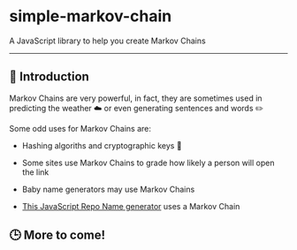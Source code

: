 # simple-markov-chain
A JavaScript library to help you create Markov Chains

---

## :beginner: Introduction

Markov Chains are very powerful, in fact, they are sometimes used in predicting the weather :cloud: or even generating sentences and words :pencil2:

Some odd uses for Markov Chains are:

* Hashing algoriths and cryptographic keys :key:

* Some sites use Markov Chains to grade how likely a person will open the link

* Baby name generators may use Markov Chains

* [This JavaScript Repo Name generator](https://mrsharpoblunto.github.io/foswig.js/) uses a Markov Chain

## :clock3: More to come!
